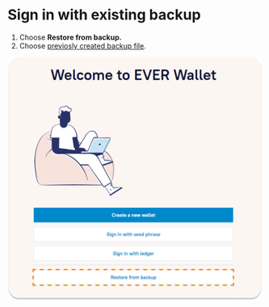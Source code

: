 # Sign in with existing backup

1. Choose **Restore from backup.**
2. Choose [previosly created backup file](../../seed-phrase-keys-and-accounts/seed-phrase-management/ever-wallet-extension.md).

![](<../../.gitbook/assets/image (8).png>)

